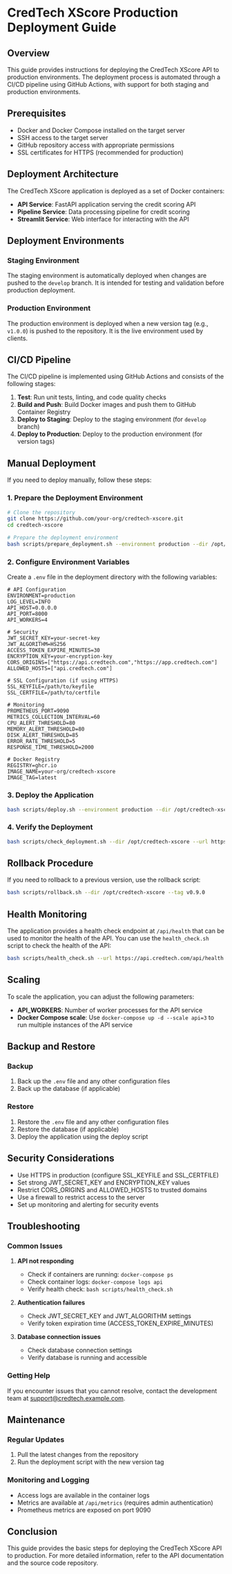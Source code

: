# CredTech XScore Production Deployment Guide

## Overview

This guide provides instructions for deploying the CredTech XScore API to production environments. The deployment process is automated through a CI/CD pipeline using GitHub Actions, with support for both staging and production environments.

## Prerequisites

- Docker and Docker Compose installed on the target server
- SSH access to the target server
- GitHub repository access with appropriate permissions
- SSL certificates for HTTPS (recommended for production)

## Deployment Architecture

The CredTech XScore application is deployed as a set of Docker containers:

- **API Service**: FastAPI application serving the credit scoring API
- **Pipeline Service**: Data processing pipeline for credit scoring
- **Streamlit Service**: Web interface for interacting with the API

## Deployment Environments

### Staging Environment

The staging environment is automatically deployed when changes are pushed to the `develop` branch. It is intended for testing and validation before production deployment.

### Production Environment

The production environment is deployed when a new version tag (e.g., `v1.0.0`) is pushed to the repository. It is the live environment used by clients.

## CI/CD Pipeline

The CI/CD pipeline is implemented using GitHub Actions and consists of the following stages:

1. **Test**: Run unit tests, linting, and code quality checks
2. **Build and Push**: Build Docker images and push them to GitHub Container Registry
3. **Deploy to Staging**: Deploy to the staging environment (for `develop` branch)
4. **Deploy to Production**: Deploy to the production environment (for version tags)

## Manual Deployment

If you need to deploy manually, follow these steps:

### 1. Prepare the Deployment Environment

```bash
# Clone the repository
git clone https://github.com/your-org/credtech-xscore.git
cd credtech-xscore

# Prepare the deployment environment
bash scripts/prepare_deployment.sh --environment production --dir /opt/credtech-xscore
```

### 2. Configure Environment Variables

Create a `.env` file in the deployment directory with the following variables:

```
# API Configuration
ENVIRONMENT=production
LOG_LEVEL=INFO
API_HOST=0.0.0.0
API_PORT=8000
API_WORKERS=4

# Security
JWT_SECRET_KEY=your-secret-key
JWT_ALGORITHM=HS256
ACCESS_TOKEN_EXPIRE_MINUTES=30
ENCRYPTION_KEY=your-encryption-key
CORS_ORIGINS=["https://api.credtech.com","https://app.credtech.com"]
ALLOWED_HOSTS=["api.credtech.com"]

# SSL Configuration (if using HTTPS)
SSL_KEYFILE=/path/to/keyfile
SSL_CERTFILE=/path/to/certfile

# Monitoring
PROMETHEUS_PORT=9090
METRICS_COLLECTION_INTERVAL=60
CPU_ALERT_THRESHOLD=80
MEMORY_ALERT_THRESHOLD=80
DISK_ALERT_THRESHOLD=85
ERROR_RATE_THRESHOLD=5
RESPONSE_TIME_THRESHOLD=2000

# Docker Registry
REGISTRY=ghcr.io
IMAGE_NAME=your-org/credtech-xscore
IMAGE_TAG=latest
```

### 3. Deploy the Application

```bash
bash scripts/deploy.sh --environment production --dir /opt/credtech-xscore --tag v1.0.0
```

### 4. Verify the Deployment

```bash
bash scripts/check_deployment.sh --dir /opt/credtech-xscore --url https://api.credtech.com/api/health
```

## Rollback Procedure

If you need to rollback to a previous version, use the rollback script:

```bash
bash scripts/rollback.sh --dir /opt/credtech-xscore --tag v0.9.0
```

## Health Monitoring

The application provides a health check endpoint at `/api/health` that can be used to monitor the health of the API. You can use the `health_check.sh` script to check the health of the API:

```bash
bash scripts/health_check.sh --url https://api.credtech.com/api/health
```

## Scaling

To scale the application, you can adjust the following parameters:

- **API_WORKERS**: Number of worker processes for the API service
- **Docker Compose scale**: Use `docker-compose up -d --scale api=3` to run multiple instances of the API service

## Backup and Restore

### Backup

1. Back up the `.env` file and any other configuration files
2. Back up the database (if applicable)

### Restore

1. Restore the `.env` file and any other configuration files
2. Restore the database (if applicable)
3. Deploy the application using the deploy script

## Security Considerations

- Use HTTPS in production (configure SSL_KEYFILE and SSL_CERTFILE)
- Set strong JWT_SECRET_KEY and ENCRYPTION_KEY values
- Restrict CORS_ORIGINS and ALLOWED_HOSTS to trusted domains
- Use a firewall to restrict access to the server
- Set up monitoring and alerting for security events

## Troubleshooting

### Common Issues

1. **API not responding**
   - Check if containers are running: `docker-compose ps`
   - Check container logs: `docker-compose logs api`
   - Verify health check: `bash scripts/health_check.sh`

2. **Authentication failures**
   - Check JWT_SECRET_KEY and JWT_ALGORITHM settings
   - Verify token expiration time (ACCESS_TOKEN_EXPIRE_MINUTES)

3. **Database connection issues**
   - Check database connection settings
   - Verify database is running and accessible

### Getting Help

If you encounter issues that you cannot resolve, contact the development team at support@credtech.example.com.

## Maintenance

### Regular Updates

1. Pull the latest changes from the repository
2. Run the deployment script with the new version tag

### Monitoring and Logging

- Access logs are available in the container logs
- Metrics are available at `/api/metrics` (requires admin authentication)
- Prometheus metrics are exposed on port 9090

## Conclusion

This guide provides the basic steps for deploying the CredTech XScore API to production. For more detailed information, refer to the API documentation and the source code repository.